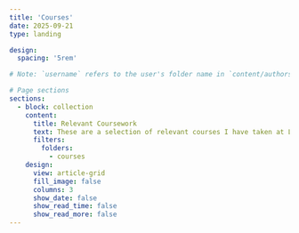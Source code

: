 ```yaml
---
title: 'Courses'
date: 2025-09-21
type: landing

design:
  spacing: '5rem'

# Note: `username` refers to the user's folder name in `content/authors/`

# Page sections
sections:
  - block: collection
    content:
      title: Relevant Coursework
      text: These are a selection of relevant courses I have taken at Lafayette College and Northeastern University.
      filters:
        folders:
          - courses
    design:
      view: article-grid
      fill_image: false
      columns: 3
      show_date: false
      show_read_time: false
      show_read_more: false
---
```



